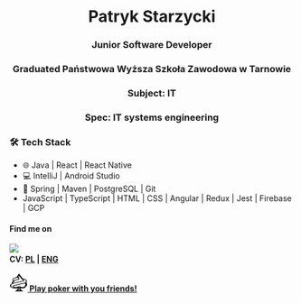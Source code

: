 <h1 align="center">Patryk Starzycki</h1>

<h3 align="center">Junior Software Developer</h3>
<h3 align="center">Graduated Państwowa Wyższa Szkoła Zawodowa w Tarnowie</h3>
<h3 align="center">Subject: IT</h3>
<h3 align="center">Spec: IT systems engineering</h3>

<h3>🛠 Tech Stack</h3>

- 🌐  Java | React | React Native
- 💻  IntelliJ | Android Studio
- 🔧  Spring | Maven | PostgreSQL | Git
- JavaScript | TypeScript | HTML | CSS | Angular | Redux | Jest | Firebase | GCP

<h4>Find me on</h4>
<a href="https://www.linkedin.com/in/patryk-starzycki/"><img src="https://img.shields.io/badge/LinkedIn-0077B5?style=for-the-badge&logo=linkedin&logoColor=white" /></a><br>
<b>CV: <a href="https://github.com/fay3r/fay3r/blob/main/PS_CV.pdf">PL</a> | <a href="https://github.com/fay3r/fay3r/blob/main/PS_CV_ENG.pdf">ENG</a>
 <br> <br>
 <a href="https://riverjackpoker.com/"><img src="https://github.com/fay3r/fay3r/blob/main/favicon.png"/> Play poker with you friends!</a>
